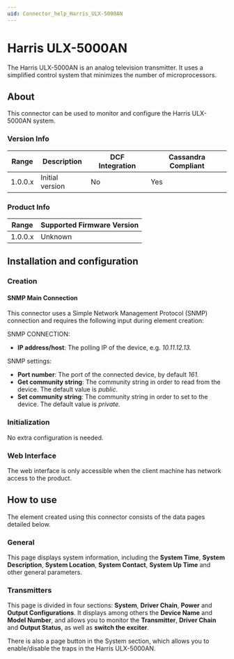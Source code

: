 ```yaml
---
uid: Connector_help_Harris_ULX-5000AN
---
```


# Harris ULX-5000AN

The Harris ULX-5000AN is an analog television transmitter. It uses a simplified control system that minimizes the number of microprocessors.

## About

This connector can be used to monitor and configure the Harris ULX-5000AN system.

### Version Info

| Range | Description | DCF Integration | Cassandra Compliant |
|------------------|-----------------|---------------------|-------------------------|
| 1.0.0.x          | Initial version | No                  | Yes                     |

### Product Info

| Range | Supported Firmware Version |
|------------------|-----------------------------|
| 1.0.0.x          | Unknown                     |

## Installation and configuration

### Creation

#### SNMP Main Connection

This connector uses a Simple Network Management Protocol (SNMP) connection and requires the following input during element creation:

SNMP CONNECTION:

- **IP address/host**: The polling IP of the device, e.g. *10.11.12.13.*

SNMP settings:

- **Port number**: The port of the connected device, by default *161.*
- **Get community string**: The community string in order to read from the device. The default value is *public*.
- **Set community string**: The community string in order to set to the device. The default value is *private.*

### Initialization

No extra configuration is needed.

### Web Interface

The web interface is only accessible when the client machine has network access to the product.

## How to use

The element created using this connector consists of the data pages detailed below.

### General

This page displays system information, including the **System Time**, **System Description**, **System Location**, **System Contact**, **System Up Time** and other general parameters.

### Transmitters

This page is divided in four sections: **System**, **Driver Chain**, **Power** and **Output Configurations**. It displays among others the **Device Name** and **Model Number**, and allows you to monitor the **Transmitter**, **Driver Chain** and **Output Status**, as well as **switch the exciter**.

There is also a page button in the System section, which allows you to enable/disable the traps in the Harris ULX-5000AN.
